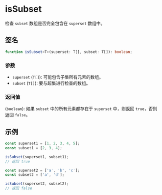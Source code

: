 # isSubset

检查 `subset` 数组是否完全包含在 `superset` 数组中。

## 签名

```typescript
function isSubset<T>(superset: T[], subset: T[]): boolean;
```

### 参数

- `superset` (`T[]`): 可能包含子集所有元素的数组。
- `subset` (`T[]`): 要与超集进行检查的数组。

### 返回值

(`boolean`): 如果 `subset` 中的所有元素都存在于 `superset` 中，则返回 `true`，否则返回 `false`。

## 示例

```typescript
const superset1 = [1, 2, 3, 4, 5];
const subset1 = [2, 3, 4];

isSubset(superset1, subset1);
// 返回 true

const superset2 = ['a', 'b', 'c'];
const subset2 = ['a', 'd'];

isSubset(superset2, subset2);
// 返回 false
```
